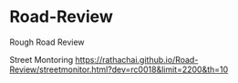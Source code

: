 # Road-Review
Rough Road Review

Street Montoring 
https://rathachai.github.io/Road-Review/streetmonitor.html?dev=rc0018&limit=2200&th=10
